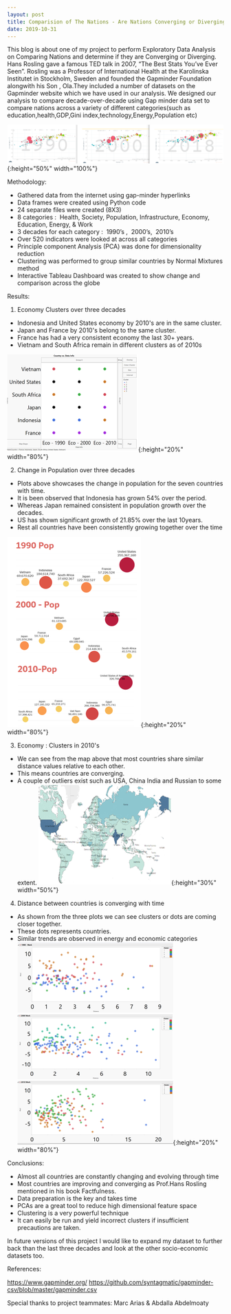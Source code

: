 ```yaml
---
layout: post
title: Comparision of The Nations - Are Nations Converging or Diverging
date: 2019-10-31
---
```


This blog is about one of my project to perform Exploratory Data Analysis on Comparing Nations and determine if they are Converging or Diverging.
Hans Rosling gave a famous TED talk in 2007, “The Best Stats You’ve Ever Seen”. Rosling was a Professor of International Health at the Karolinska Institutet in Stockholm, Sweden and founded the Gapminder Foundation alongwith his Son , Ola.They included a number of datasets on the Gapminder website which we have used in our analysis.
We designed our analysis to compare decade-over-decade using Gap minder data set to compare nations across a variety of different categories(such as education,health,GDP,Gini index,technology,Energy,Population etc)

![test image size](https://github.com/mmuktasingh/mmuktasingh.github.io/blob/master/images/Gapminder_bubbles.PNG?raw=true){:height="50%" width="100%"}


Methodology:
- Gathered data from the internet using gap-minder hyperlinks
- Data frames were created using Python code
- 24 separate files were created (8X3)
- 8 categories :  Health, Society, Population, Infrastructure, Economy, Education, Energy, & Work
- 3 decades for each category :  1990’s ,  2000’s,  2010’s
- Over 520 indicators were looked at across all categories
- Principle component Analysis (PCA) was done for dimensionality reduction
- Clustering was performed to group similar countries by Normal Mixtures method
- Interactive Tableau Dashboard was created to show change and comparison across the globe


Results:

1. Economy Clusters over three decades
- Indonesia and United States economy by 2010's are in the same cluster.      
- Japan and France by 2010's belong to the same cluster.
- France has had a very consistent economy the last 30+ years.
- Vietnam and South Africa remain in different clusters as of 2010s

![test image size](https://github.com/mmuktasingh/mmuktasingh.github.io/blob/master/images/Economy_cluster.PNG?raw=true){:height="20%" width="80%"}


2. Change in Population over three decades
- Plots above showcases the change in population for the seven countries with time.
- It is been observed that Indonesia has grown 54% over the period.
- Whereas Japan remained consistent in population growth over the decades.
- US has shown significant growth of 21.85% over the last 10years.
- Rest all countries have been consistently growing together over the time

![test image size](https://github.com/mmuktasingh/mmuktasingh.github.io/blob/master/images/Pop.PNG?raw=true){:height="20%" width="80%"}


3. Economy : Clusters in 2010's
- We can see from the map above that most countries share similar distance values relative to each other. 
- This means countries are converging.
- A couple of outliers exist such as USA, China India and Russian to some extent.
![test image size](https://github.com/mmuktasingh/mmuktasingh.github.io/blob/master/images/Economy2.PNG?raw=true){:height="30%" width="50%"}


4. Distance between countries is converging with time
- As shown from the three plots we can see clusters or dots are coming closer together.
- These dots represents countries.
- Similar trends are observed in energy and economic categories
![test image size](https://github.com/mmuktasingh/mmuktasingh.github.io/blob/master/images/Distance%20between%20countries%20converging%20with%20time.PNG?raw=true){:height="20%" width="80%"}


Conclusions:

- Almost all countries are constantly changing and evolving through time 
- Most countries are improving and converging as Prof.Hans Rosling mentioned in his book Factfulness.
- Data preparation is the key and takes time 
- PCAs are a great tool to reduce high dimensional feature space
- Clustering is a very powerful technique 
- It can easily be run and yield incorrect clusters if insufficient precautions are taken.


In future versions of this project I would like to expand my dataset to further back than the last three decades and look at the other socio-economic datasets too.


References:

https://www.gapminder.org/
https://github.com/syntagmatic/gapminder-csv/blob/master/gapminder.csv




Special thanks to project teammates: Marc Arias & Abdalla Abdelmoaty

